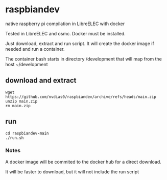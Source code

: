 # raspbiandev
native raspberry pi compilation in LibreELEC with docker

Tested in LibreELEC and osmc.
Docker must be installed.

Just download, extract and run script. It will create the docker image if needed and run a container.

The container bash starts in directory 
    /development 
that will map from the host 
    ~/development

## download and extract
    wget https://github.com/nvdias0/raspbiandev/archive/refs/heads/main.zip
    unzip main.zip
    rm main.zip
    
## run
    cd raspbiandev-main
    ./run.sh


### Notes
A docker image will be commited to the docker hub for a direct download.

It will be faster to download, but it will not include the run script



